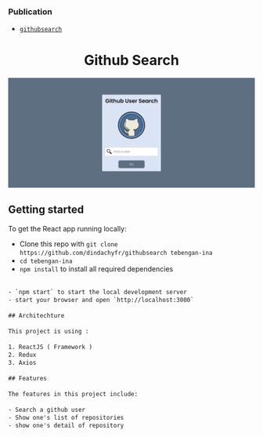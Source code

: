 ### Publication

- [`githubsearch`](https://githubsearch-dindachyfr.netlify.app/)

<h1  align="center">Github Search</h1>

![mainpage](./src/assets/homepage.jpg)

## Getting started

To get the React app running locally:

- Clone this repo with `git clone https://github.com/dindachyfr/githubsearch tebengan-ina`
- `cd tebengan-ina`
- `npm install` to install all required dependencies
```

- `npm start` to start the local development server
- start your browser and open `http://localhost:3000`

## Architechture

This project is using :

1. ReactJS ( Framework )
2. Redux
3. Axios

## Features

The features in this project include:

- Search a github user
- Show one's list of repositories
- show one's detail of repository
